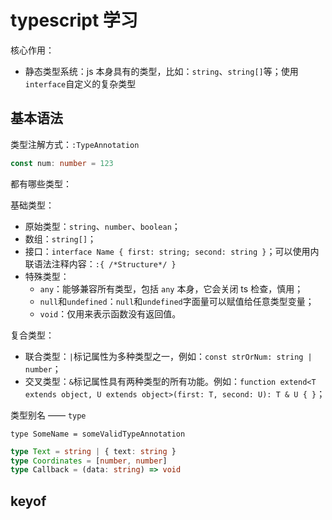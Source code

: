 # typescript 学习

核心作用：

- 静态类型系统：js 本身具有的类型，比如：`string`、`string[]`等；使用`interface`自定义的复杂类型

## 基本语法

类型注解方式：`:TypeAnnotation`

```typescript
const num: number = 123
```

都有哪些类型：

基础类型：

- 原始类型：`string`、`number`、`boolean`；
- 数组：`string[]`；
- 接口：`interface Name { first: string; second: string }`；可以使用内联语法注释内容：`:{ /*Structure*/ }`
- 特殊类型：
  - `any`：能够兼容所有类型，包括 `any` 本身，它会关闭 ts 检查，慎用；
  - `null`和`undefined`：`null`和`undefined`字面量可以赋值给任意类型变量；
  - `void`：仅用来表示函数没有返回值。

复合类型：

- 联合类型：`|`标记属性为多种类型之一，例如：`const strOrNum: string | number`；
- 交叉类型：`&`标记属性具有两种类型的所有功能。例如：`function extend<T extends object, U extends object>(first: T, second: U): T & U { }`；

类型别名 —— `type`

`type SomeName = someValidTypeAnnotation`

```typescript
type Text = string | { text: string }
type Coordinates = [number, number]
type Callback = (data: string) => void
```

## keyof
